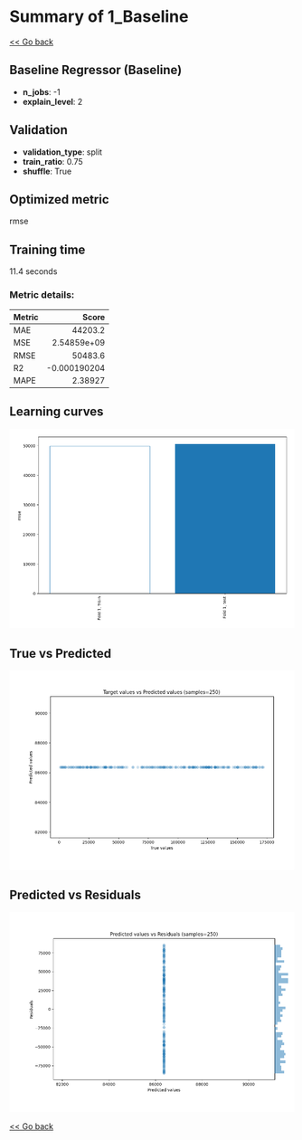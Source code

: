 # Summary of 1_Baseline

[<< Go back](../README.md)


## Baseline Regressor (Baseline)
- **n_jobs**: -1
- **explain_level**: 2

## Validation
 - **validation_type**: split
 - **train_ratio**: 0.75
 - **shuffle**: True

## Optimized metric
rmse

## Training time

11.4 seconds

### Metric details:
| Metric   |           Score |
|:---------|----------------:|
| MAE      | 44203.2         |
| MSE      |     2.54859e+09 |
| RMSE     | 50483.6         |
| R2       |    -0.000190204 |
| MAPE     |     2.38927     |



## Learning curves
![Learning curves](learning_curves.png)
## True vs Predicted

![True vs Predicted](true_vs_predicted.png)


## Predicted vs Residuals

![Predicted vs Residuals](predicted_vs_residuals.png)



[<< Go back](../README.md)
